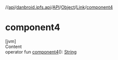 //[api](../../../../index.md)/[danbroid.ipfs.api](../../../index.md)/[API](../../index.md)/[Object](../index.md)/[Link](index.md)/[component4](component4.md)



# component4  
[jvm]  
Content  
operator fun [component4](component4.md)(): [String](https://kotlinlang.org/api/latest/jvm/stdlib/kotlin/-string/index.html)  



